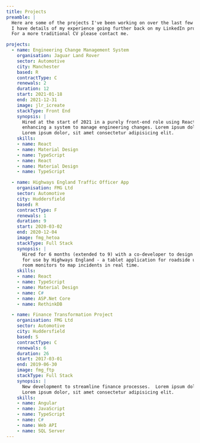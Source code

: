 ```yaml
---
title: Projects
preamble: |
  Here are some of the projects I've been working on over the last few years. 
  I have details of my experience going further back on my LinkedIn profile.
  For a more traditional CV please contact me.

projects:
  - name: Engineering Change Management System
    organisation: Jaguar Land Rover
    sector: Automotive
    city: Manchester 
    based: R
    contractType: C
    renewals: 2
    duration: 12
    start: 2021-01-18
    end: 2021-12-31
    image: jlr_icreate
    stackType: Front End
    synopsis: | 
      Hired at the start of 2021 in a purely front-end role using React to work as part of a team
      enhancing a system to manage engineering changes. Lorem ipsum dolor, sit amet consectetur adipisicing elit. 
      Lorem ipsum dolor, sit amet consectetur adipisicing elit. 
    skills: 
    - name: React
    - name: Material Design
    - name: TypeScript
    - name: React
    - name: Material Design
    - name: TypeScript

  - name: Highways England Traffic Officer App
    organisation: FMG Ltd
    sector: Automotive
    city: Huddersfield
    based: R
    contractType: F
    renewals: 1
    duration: 9
    start: 2020-03-02
    end: 2020-12-04
    image: fmg_hetoa
    stackType: Full Stack
    synopsis: | 
      Hired for 6 months (extended to 9) with a co-developer to design and develop a vehicle tracking system
      for use by Highways England - a tablet application for roadside use by traffic officers, and a portal for control
      room monitors to map incidents in real time.
    skills: 
    - name: React
    - name: TypeScript
    - name: Material Design
    - name: C#
    - name: ASP.Net Core
    - name: RethinkDB

  - name: Finance Transformation Project
    organisation: FMG Ltd
    sector: Automotive
    city: Huddersfield 
    based: S
    contractType: C
    renewals: 6
    duration: 26
    start: 2017-03-01
    end: 2019-06-30
    image: fmg_ftp
    stackType: Full Stack
    synopsis: |
      New development to streamline finance processes.  Lorem ipsum dolor, sit amet consectetur adipisicing elit. Ullam perferendis repudiandae facilis quos corporis porro assumenda necessitatibus quas eveniet harum.
      Lorem ipsum dolor, sit amet consectetur adipisicing elit. 
    skills: 
    - name: Angular
    - name: JavaScript
    - name: TypeScript
    - name: C#
    - name: Web API
    - name: SQL Server
---
```

